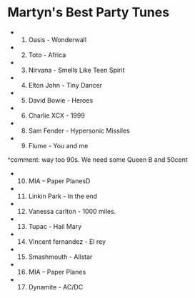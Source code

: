 
Martyn's Best Party Tunes
=========================

* 1) Oasis - Wonderwall
* 2) Toto - Africa
* 3) Nirvana - Smells Like Teen Spirit
* 4) Elton John - Tiny Dancer
* 5) David Bowie - Heroes
* 6) Charlie XCX - 1999
* 8) Sam Fender - Hypersonic Missiles
* 9) Flume - You and me

^comment: way too 90s. We need some Queen B and 50cent

* 10) MIA – Paper PlanesD
* 11) Linkin Park - In the end
* 12) Vanessa carlton - 1000 miles.
* 13) Tupac - Hail Mary
* 14) Vincent fernandez - El rey
* 15) Smashmouth - Allstar
* 16) MIA – Paper Planes
* 17) Dynamite - AC/DC

